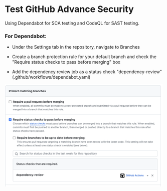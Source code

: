# Test GitHub Advance Security

Using Dependabot for SCA testing and CodeQL for SAST testing.

### For Dependabot:

- Under the Settings tab in the repository, navigate to Branches

- Create a branch protection rule for your default branch and check the "Require status checks to pass before merging" box

- Add the dependency review job as a status check "dependency-review" (.github/workflows/dependabot.yaml)

![Config branches](./doc/images/config-branch.png)